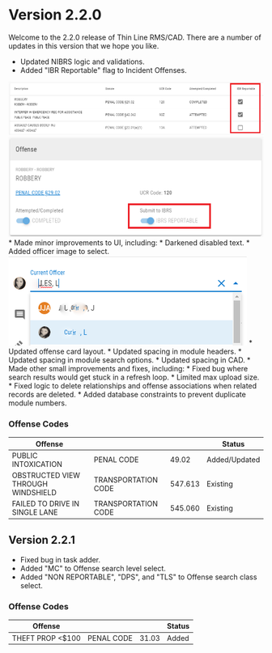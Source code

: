 ﻿# Version 2.2.0

Welcome to the 2.2.0 release of Thin Line RMS/CAD. There are a number of updates in this version that we hope you like.

* Updated NIBRS logic and validations.
* Added "IBR Reportable" flag to Incident Offenses.
<img src="IbrReportable1.png" alt="IbrReportable1" />
<img src="IbrReportable2.png" alt="IbrReportable2" />
* Made minor improvements to UI, including:
  * Darkened disabled text.
  * Added officer image to select.
  <img src="OfficerImage.png" alt="OfficerImage" />
  * Updated offense card layout.
  * Updated spacing in module headers.
  * Updated spacing in module search options.
  * Updated spacing in CAD.
* Made other small improvements and fixes, including:
  * Fixed bug where search results would get stuck in a refresh loop.
  * Limited max upload size.
  * Fixed logic to delete relationships and offense associations when related records are deleted.
  * Added database constraints to prevent duplicate module numbers.

### Offense Codes

| Offense                            |                     |         | Status        |
|------------------------------------|---------------------|---------|---------------|
| PUBLIC INTOXICATION                | PENAL CODE          | 49.02   | Added/Updated |
| OBSTRUCTED VIEW THROUGH WINDSHIELD | TRANSPORTATION CODE | 547.613 | Existing      |
| FAILED TO DRIVE IN SINGLE LANE     | TRANSPORTATION CODE | 545.060 | Existing      |

## Version 2.2.1
* Fixed bug in task adder.
* Added "MC" to Offense search level select.
* Added "NON REPORTABLE", "DPS", and "TLS" to Offense search class select.

### Offense Codes

| Offense             |            |       | Status |
|---------------------|------------|-------|--------|
| THEFT PROP &lt;$100 | PENAL CODE | 31.03 | Added  |
